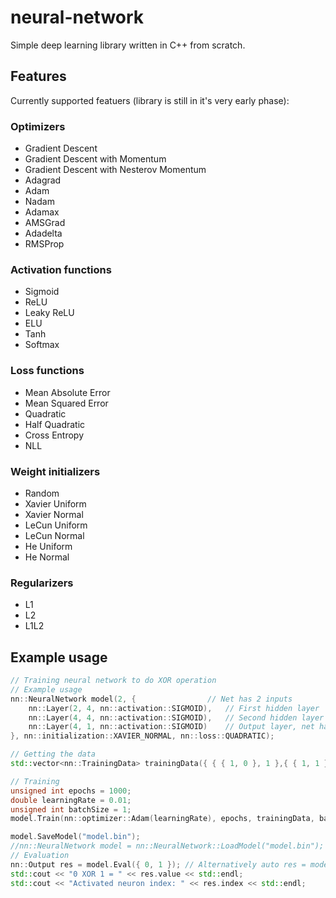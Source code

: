 # neural-network
Simple deep learning library written in C++ from scratch.

## Features

Currently supported featuers (library is still in it's very early phase):

### Optimizers

 * Gradient Descent
 * Gradient Descent with Momentum
 * Gradient Descent with Nesterov Momentum
 * Adagrad
 * Adam
 * Nadam
 * Adamax
 * AMSGrad
 * Adadelta
 * RMSProp

### Activation functions

 * Sigmoid
 * ReLU
 * Leaky ReLU
 * ELU
 * Tanh
 * Softmax

### Loss functions

 * Mean Absolute Error
 * Mean Squared Error
 * Quadratic
 * Half Quadratic
 * Cross Entropy
 * NLL
 
### Weight initializers

 * Random
 * Xavier Uniform
 * Xavier Normal
 * LeCun Uniform
 * LeCun Normal
 * He Uniform
 * He Normal
 
### Regularizers

 * L1
 * L2
 * L1L2
 
## Example usage

```cpp
// Training neural network to do XOR operation
// Example usage
nn::NeuralNetwork model(2, {				// Net has 2 inputs
	nn::Layer(2, 4, nn::activation::SIGMOID),	// First hidden layer
	nn::Layer(4, 4, nn::activation::SIGMOID),	// Second hidden layer
	nn::Layer(4, 1, nn::activation::SIGMOID)	// Output layer, net has 1 output
}, nn::initialization::XAVIER_NORMAL, nn::loss::QUADRATIC);

// Getting the data
std::vector<nn::TrainingData> trainingData({ { { 1, 0 }, 1 },{ { 1, 1 }, 0 },{ { 0, 1 }, 1 },{ { 0, 0 }, 0 } });

// Training
unsigned int epochs = 1000;
double learningRate = 0.01;
unsigned int batchSize = 1;
model.Train(nn::optimizer::Adam(learningRate), epochs, trainingData, batchSize, nn::regularizer::NONE);

model.SaveModel("model.bin");
//nn::NeuralNetwork model = nn::NeuralNetwork::LoadModel("model.bin");
// Evaluation
nn::Output res = model.Eval({ 0, 1 }); // Alternatively auto res = model({0, 1});
std::cout << "0 XOR 1 = " << res.value << std::endl;
std::cout << "Activated neuron index: " << res.index << std::endl;
```
